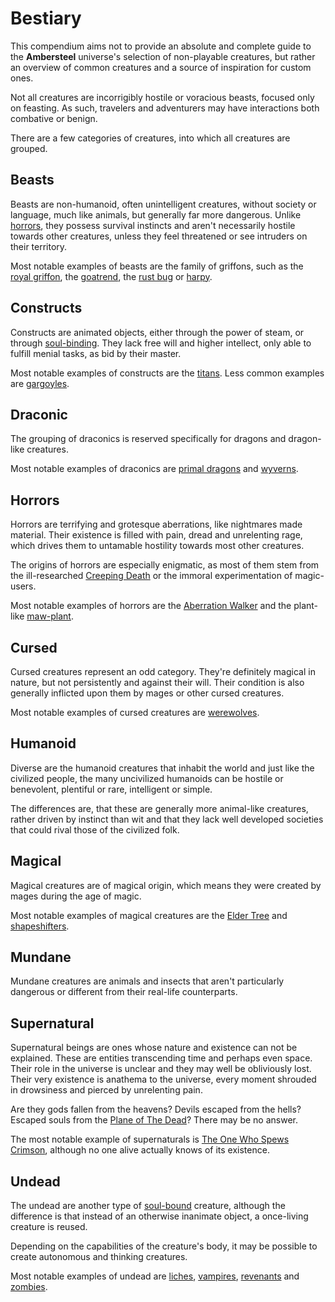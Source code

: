 # Bestiary
This compendium aims not to provide an absolute and complete guide to the **Ambersteel** universe's selection of non-playable creatures, but rather an overview of common creatures and a source of inspiration for custom ones. 

Not all creatures are incorrigibly hostile or voracious beasts, focused only on feasting. As such, travelers and adventurers may have interactions both combative or benign. 

There are a few categories of creatures, into which all creatures are grouped. 

## Beasts
Beasts are non-humanoid, often unintelligent creatures, without society or language, much like animals, but generally far more dangerous. Unlike [horrors](#horrors), they possess survival instincts and aren't necessarily hostile towards other creatures, unless they feel threatened or see intruders on their territory. 

Most notable examples of beasts are the family of griffons, such as the [royal griffon](beasts/griffons/royal-griffon), the [goatrend](beasts/goatrend), the [rust bug](beasts/rust-bug) or [harpy](beasts/harpy).

## Constructs
Constructs are animated objects, either through the power of steam, or through [soul-binding](../ruleset/magic/magic-schools#soul-binding). They lack free will and higher intellect, only able to fulfill menial tasks, as bid by their master. 

Most notable examples of constructs are the [titans](constructs/titans/titan). Less common examples are [gargoyles](constructs/gargoyle).

## Draconic
The grouping of draconics is reserved specifically for dragons and dragon-like creatures. 

Most notable examples of draconics are [primal dragons](draconic/primal-dragon) and [wyverns](draconic/wyvern). 

## Horrors
Horrors are terrifying and grotesque aberrations, like nightmares made material. Their existence is filled with pain, dread and unrelenting rage, which drives them to untamable hostility towards most other creatures. 

The origins of horrors are especially enigmatic, as most of them stem from the ill-researched [Creeping Death](../horrors/creeping-death) or the immoral experimentation of magic-users. 

Most notable examples of horrors are the [Aberration Walker](horrors/aberration-walker.md) and the plant-like [maw-plant](horrors/maw-plant.md). 

## Cursed
Cursed creatures represent an odd category. They're definitely magical in nature, but not persistently and against their will. Their condition is also generally inflicted upon them by mages or other cursed creatures. 

Most notable examples of cursed creatures are [werewolves](cursed/werewolf). 

## Humanoid
Diverse are the humanoid creatures that inhabit the world and just like the civilized people, the many uncivilized humanoids can be hostile or benevolent, plentiful or rare, intelligent or simple.

The differences are, that these are generally more animal-like creatures, rather driven by instinct than wit and that they lack well developed societies that could rival those of the civilized folk. 

## Magical
Magical creatures are of magical origin, which means they were created by mages during the age of magic. 

Most notable examples of magical creatures are the [Elder Tree](magical/elder-tree) and [shapeshifters](magical/shapeshifter). 

## Mundane
Mundane creatures are animals and insects that aren't particularly dangerous or different from their real-life counterparts. 

## Supernatural
Supernatural beings are ones whose nature and existence can not be explained. These are entities transcending time and perhaps even space. Their role in the universe is unclear and they may well be obliviously lost. Their very existence is anathema to the universe, every moment shrouded in drowsiness and pierced by unrelenting pain. 

Are they gods fallen from the heavens? Devils escaped from the hells? Escaped souls from the [Plane of The Dead](../world/plane-of-dead)? There may be no answer. 

The most notable example of supernaturals is [The One Who Spews Crimson](supernatural/The-One-Who-Spews-Crimson), although no one alive actually knows of its existence. 

## Undead
The undead are another type of [soul-bound](../ruleset/magic/magic-schools#soul-binding) creature, although the difference is that instead of an otherwise inanimate object, a once-living creature is reused. 

Depending on the capabilities of the creature's body, it may be possible to create autonomous and thinking creatures. 

Most notable examples of undead are [liches](undead/lich), [vampires](undead/vampire), [revenants](undead/revenant) and [zombies](undead/zombie).